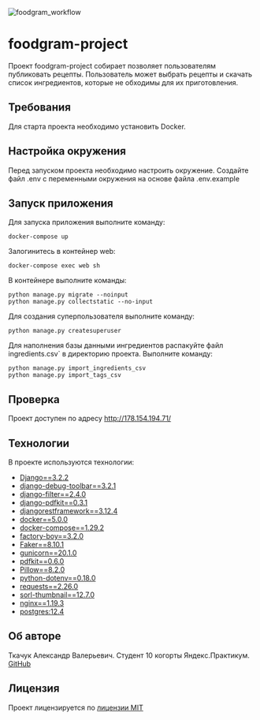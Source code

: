 ![foodgram_workflow](https://github.com/AleksandrTka4uk/foodgram-project/actions/workflows/foodgram_workflow.yml/badge.svg)

# foodgram-project
Проект foodgram-project собирает позволяет пользователям публиковать рецепты.
Пользователь может выбрать рецепты и скачать список ингредиентов, которые не обходимы
для их приготовления.

## Требования
Для старта проекта необходимо установить Docker.

## Настройка окружения
Перед запуском проекта необходимо настроить окружение. 
Создайте файл .env с переменными окружения на основе файла .env.example

## Запуск приложения

Для запуска приложения выполните команду:

 ``` 
docker-compose up
 ``` 

Залогинитесь в контейнер web:
 ``` 
docker-compose exec web sh
 ``` 
В контейнере выполните команды:
 ``` 
python manage.py migrate --noinput 
python manage.py collectstatic --no-input 
 ``` 
Для создания суперпользователя выполните команду:
 ``` 
python manage.py createsuperuser 
 ``` 

Для наполнения базы данными ингредиентов распакуйте файл ingredients.csv` 
в директорию проекта. Выполните команду:

```
python manage.py import_ingredients_csv
python manage.py import_tags_csv
```

## Проверка
Проект доступен по адресу http://178.154.194.71/

## Технологии
В проекте используются технологии:

- [Django==3.2.2](https://www.djangoproject.com/)
- [django-debug-toolbar==3.2.1](https://django-debug-toolbar.readthedocs.io/en/latest/)
- [django-filter==2.4.0](https://django-filter.readthedocs.io/en/stable/)
- [django-pdfkit==0.3.1](https://django-pdfkit.readthedocs.io/en/latest/)
- [djangorestframework==3.12.4](https://www.django-rest-framework.org/)
- [docker==5.0.0](https://docs.docker.com/)
- [docker-compose==1.29.2](https://docs.docker.com/)
- [factory-boy==3.2.0](https://factoryboy.readthedocs.io/)
- [Faker==8.10.1](https://faker.readthedocs.io/en/master/)
- [gunicorn==20.1.0](https://gunicorn.org/)
- [pdfkit==0.6.0](https://pdfkit.org/)
- [Pillow==8.2.0](https://pillow.readthedocs.io/)
- [python-dotenv==0.18.0](https://pypi.org/project/python-dotenv/)
- [requests==2.26.0](https://docs.python-requests.org/)
- [sorl-thumbnail==12.7.0](https://sorl-thumbnail.readthedocs.io/en/latest/)
- [nginx==1.19.3](https://nginx.org/ru/)
- [postgres:12.4](https://www.postgresql.org/)

## Об авторе
Ткачук Александр Валерьевич. Студент 10 когорты Яндекc.Практикум.
[GitHub](https://github.com/AleksandrTka4uk/)

## Лицензия
Проект лицензируется по [лицензии MIT](https://opensource.org/licenses/MIT)